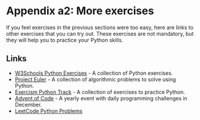 # Appendix a2: More exercises 

If you feel exercises in the previous sections were too easy, here are links to other exercises that you can try out. These exercises are not mandatory, but they will help you to practice your Python skills.

## Links 

- [W3Schools Python Exercises](https://www.w3schools.com/python/python_exercises.asp) - A collection of Python exercises.
- [Project Euler](https://projecteuler.net/) - A collection of algorithmic problems to solve using Python.
- [Exercism Python Track](https://exercism.org/tracks/python/exercises) - A collection of exercises to practice Python.
- [Advent of Code](https://adventofcode.com/) - A yearly event with daily programming challenges in December.
- [LeetCode Python Problems](https://leetcode.com/problemset/all/?filters=tag)

